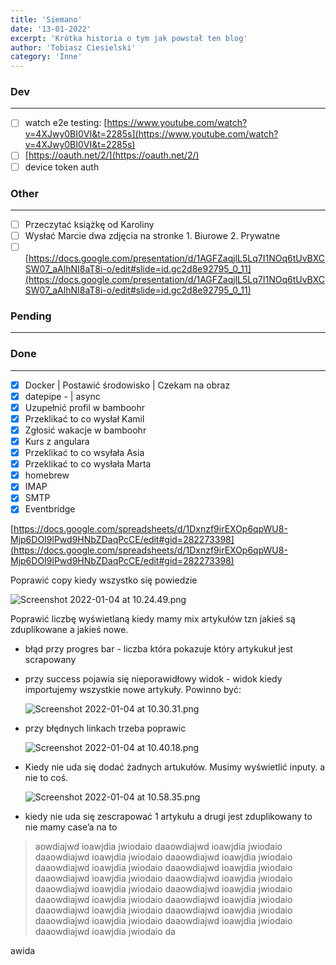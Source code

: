 ```yaml
---
title: 'Siemano'
date: '13-01-2022'
excerpt: 'Krótka historia o tym jak powstał ten blog'
author: 'Tobiasz Ciesielski'
category: 'Inne'
---
```


### Dev

---

- [ ] watch e2e testing: [https://www.youtube.com/watch?v=4XJwy0BI0VI&t=2285s](https://www.youtube.com/watch?v=4XJwy0BI0VI&t=2285s)
- [ ] [https://oauth.net/2/](https://oauth.net/2/)
- [ ] device token auth

### Other

---

- [ ] Przeczytać książkę od Karoliny
- [ ] Wysłać Marcie dwa zdjęcia na stronke 1. Biurowe 2. Prywatne
- [ ] [https://docs.google.com/presentation/d/1AGFZaqjlL5Lq7I1NOq6tUvBXCSW07_aAlhNI8aT8i-o/edit#slide=id.gc2d8e92795_0_11](https://docs.google.com/presentation/d/1AGFZaqjlL5Lq7I1NOq6tUvBXCSW07_aAlhNI8aT8i-o/edit#slide=id.gc2d8e92795_0_11)

### **Pending**

---

### Done

---

- [x] Docker | Postawić środowisko | Czekam na obraz
- [x] datepipe - | async
- [x] Uzupełnić profil w bamboohr
- [x] Przeklikać to co wysłał Kamil
- [x] Zgłosić wakacje w bamboohr
- [x] Kurs z angulara
- [x] Przeklikać to co wsyłała Asia
- [x] Przeklikać to co wysłała Marta
- [x] homebrew
- [x] IMAP
- [x] SMTP
- [x] Eventbridge

[https://docs.google.com/spreadsheets/d/1Dxnzf9irEXOp6qpWU8-Mjp6DOI9lPwd9HNbZDaqPcCE/edit#gid=282273398](https://docs.google.com/spreadsheets/d/1Dxnzf9irEXOp6qpWU8-Mjp6DOI9lPwd9HNbZDaqPcCE/edit#gid=282273398)

Poprawić copy kiedy wszystko się powiedzie

![Screenshot 2022-01-04 at 10.24.49.png](TODO%20ee18677e403a4d2ea7d4d7647d690a95/Screenshot_2022-01-04_at_10.24.49.png)

Poprawić liczbę wyświetlaną kiedy mamy mix artykułów tzn jakieś są zduplikowane a jakieś nowe.

- błąd przy progres bar - liczba która pokazuje który artykukuł jest scrapowany
- przy success pojawia się nieporawidłowy widok - widok kiedy importujemy wszystkie nowe artykuły. Powinno być:

  ![Screenshot 2022-01-04 at 10.30.31.png](TODO%20ee18677e403a4d2ea7d4d7647d690a95/Screenshot_2022-01-04_at_10.30.31.png)

- przy błędnych linkach trzeba poprawic

  ![Screenshot 2022-01-04 at 10.40.18.png](TODO%20ee18677e403a4d2ea7d4d7647d690a95/Screenshot_2022-01-04_at_10.40.18.png)

- Kiedy nie uda się dodać żadnych artukułów. Musimy wyświetlić inputy. a nie to coś.

  ![Screenshot 2022-01-04 at 10.58.35.png](TODO%20ee18677e403a4d2ea7d4d7647d690a95/Screenshot_2022-01-04_at_10.58.35.png)

- kiedy nie uda się zescrapować 1 artykułu a drugi jest zduplikowany to nie mamy case’a na to

> aowdiajwd ioawjdia jwiodaio daaowdiajwd ioawjdia jwiodaio daaowdiajwd ioawjdia jwiodaio daaowdiajwd ioawjdia jwiodaio daaowdiajwd ioawjdia jwiodaio daaowdiajwd ioawjdia jwiodaio daaowdiajwd ioawjdia jwiodaio daaowdiajwd ioawjdia jwiodaio daaowdiajwd ioawjdia jwiodaio daaowdiajwd ioawjdia jwiodaio daaowdiajwd ioawjdia jwiodaio daaowdiajwd ioawjdia jwiodaio daaowdiajwd ioawjdia jwiodaio daaowdiajwd ioawjdia jwiodaio daaowdiajwd ioawjdia jwiodaio daaowdiajwd ioawjdia jwiodaio daaowdiajwd ioawjdia jwiodaio da

awida
